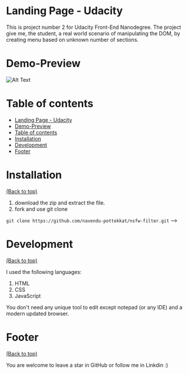 # Landing Page - Udacity


<!-- Describe your project in brief -->

This is project number 2 for Udacity Front-End Nanodegree. The project give me, the student, a real world scenario of manipulating  the DOM, by creating menu based on unknown number of sections. 


# Demo-Preview


![Alt Text](demo_proj.gif)


# Table of contents

- [Landing Page - Udacity](#landing-page---udacity)
- [Demo-Preview](#demo-preview)
- [Table of contents](#table-of-contents)
- [Installation](#installation)
- [Development](#development)
- [Footer](#footer)

# Installation
[(Back to top)](#table-of-contents)

1. download the zip and extract the file.
2. fork and use git clone

```git clone https://github.com/navendu-pottekkat/nsfw-filter.git``` -->


# Development
[(Back to top)](#table-of-contents)

I used the following languages:
1. HTML
2. CSS
3. JavaScript

You don't need any unique tool to edit except notepad (or any IDE) and a modern updated browser. 




# Footer
[(Back to top)](#table-of-contents)

<!-- Let's also add a footer because I love footers and also you **can** use this to convey important info.

Let's make it an image because by now you have realised that multimedia in images == cool(*please notice the subtle programming joke). -->

You are welcome to leave a star in GitHub or follow me in Linkdin :) 

